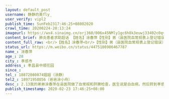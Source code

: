 ```yaml
---
layout: default_post
username: 静静的美fly_
user_verify: vipl2
publish_time: SunFeb2317:46:25+08002020
crawl_time: 20200224-20:13:24
imageurl: https://wx4.sinaimg.cn/orj360/006x45NMly1gc6h8k3euwj33402c0qv6.jpg
content_brief: 肺炎患者求助超话 【姓名】涂春萍【性别】男（县医院血常规表上登记错误）【年龄】28【所在城市】孝感市【所在小区、社区】孝昌县中顺花园【联系方式】18872080874姐姐（涂静）【其他紧急联系人】18971958056（爸爸涂小舟）【病情描述】2.13我的弟弟涂春萍在县医院做了血常规和肝脾检查， ...全文
content_full_raw: <br/>【姓名】涂春萍<br/>【性别】男（县医院血常规表上登记错误）<br/>【年龄】28<br/>【所在城市】孝感市<br/>【所在小区、社区】孝昌县中顺花园<br/>【联系方式】18872080874姐姐（涂静）<br/>【其他紧急联系人】<br/>18971958056（爸爸涂小舟）<br/>【病情描述】2.13我的弟弟涂春萍在县医院做了血常规和肝脾检查，医生说是白血病，然后转到孝感中心医院，医生说是白血病或者再障（再生性障碍贫血），但是骨髓穿刺的结果要送到武汉去才能确诊，本医院不能出骨髓穿刺结果，也就没有治疗方案。目前症状是无发烧，全身无力，不能走动，上厕所就容易摔跤，下床必须人扶着。现在孝感中心医院建议转院，但是我们联系协和说暂时不接收，急需协和医院或者武汉其他三甲帮助做骨髓穿刺检查，急需确诊。<br/>一颗年轻的生命本应多么璀璨，请社会和政府给予关注！
status_url: https://m.weibo.cn/status/4475186986467787
name_: 涂春萍
age_: 28
city_: 孝感市
address_: 孝昌县中顺花园
since_: 
tel_: 18872080874姐姐（涂静）
tel2_: 18971958056（爸爸涂小舟）
desc_: 2.13我的弟弟涂春萍在县医院做了血常规和肝脾检查，医生说是白血病，然后转到孝感中心医院，医生说是白血病或者再障（再生性障碍贫血），但是骨髓穿刺的结果要送到武汉去才能确诊，本医院不能出骨髓穿刺结果，也就没有治疗方案。目前症状是无发烧，全身无力，不能走动，上厕所就容易摔跤，下床必须人扶着。现在孝感中心医院建议转院，但是我们联系协和说暂时不接收，急需协和医院或者武汉其他三甲帮助做骨髓穿刺检查，急需确诊。一颗年轻的生命本应多么璀璨，请社会和政府给予关注！
publish_timestamp: 2020-02-23 17:46:25+08:00
---
```

